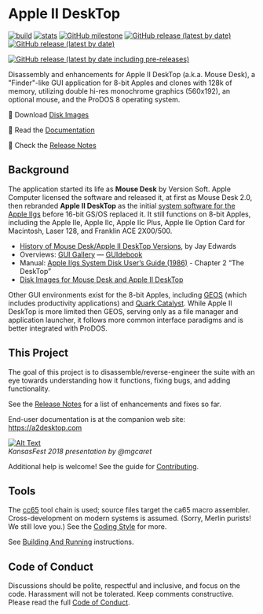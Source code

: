 # Apple II DeskTop

[![build](https://github.com/a2stuff/a2d/actions/workflows/main.yml/badge.svg)](https://github.com/a2stuff/a2d/actions/workflows/main.yml) [![stats](https://img.shields.io/github/downloads/a2stuff/a2d/total)](https://tooomm.github.io/github-release-stats/?username=a2stuff&repository=a2d) [![GitHub milestone](https://img.shields.io/github/milestones/issues-closed/a2stuff/a2d/2?label=issues%20closed%20in%20v1.2)](https://github.com/a2stuff/a2d/issues?q=is%3Aissue+milestone%3A1.2+is%3Aclosed) [![GitHub release (latest by date)](https://img.shields.io/github/v/release/a2stuff/a2d?label=latest%20release)](https://github.com/a2stuff/a2d/releases/latest) [![GitHub release (latest by date)](https://img.shields.io/github/downloads/a2stuff/a2d/latest/total?label=downloads%20of%20latest%20release)](https://github.com/a2stuff/a2d/releases/latest)

[![GitHub release (latest by date including pre-releases)](https://img.shields.io/github/v/release/a2stuff/a2d?include_prereleases&label=latest%20pre-release)](https://github.com/a2stuff/a2d/releases)

Disassembly and enhancements for Apple II DeskTop (a.k.a. Mouse Desk), a "Finder"-like GUI application for 8-bit Apples and clones with 128k of memory, utilizing double hi-res monochrome graphics (560x192), an optional mouse, and the ProDOS 8 operating system.

💾 Download [Disk Images](https://github.com/a2stuff/a2d/releases)

📖 Read the [Documentation](https://a2desktop.com/docs)

📝 Check the [Release Notes](https://github.com/a2stuff/a2d/blob/main/RELEASE-NOTES.md)


## Background

The application started its life as **Mouse Desk** by Version Soft. Apple Computer licensed the software and released it, at first as Mouse Desk 2.0, then rebranded **Apple II DeskTop** as the initial [system software for the Apple IIgs](http://www.whatisthe2gs.apple2.org.za/system-applications.html) before 16-bit GS/OS replaced it. It still functions on 8-bit Apples, including the Apple IIe, Apple IIc, Apple IIc Plus, Apple IIe Option Card for Macintosh, Laser 128, and Franklin ACE 2X00/500.

* [History of Mouse Desk/Apple II DeskTop Versions](https://mirrors.apple2.org.za/ground.icaen.uiowa.edu/MiscInfo/Misc/mousedesk.info), by Jay Edwards
* Overviews: [GUI Gallery](http://toastytech.com/guis/a2desk.html) &mdash; [GUIdebook](https://guidebookgallery.org/guis/apple2/mousedesk)
* Manual: [Apple IIgs System Disk User’s Guide (1986)](https://mirrors.apple2.org.za/ftp.apple.asimov.net/documentation/misc/Apple%20IIgs%20System%20Disk%20Users%20Guide%20%281986%29.pdf) - Chapter 2 “The DeskTop”
* [Disk Images for Mouse Desk and Apple II DeskTop](https://mirrors.apple2.org.za/ftp.apple.asimov.net/images/masters/other_os/gui/)

Other GUI environments exist for the 8-bit Apples, including [GEOS](http://toastytech.com/guis/a2geos.html) (which includes productivity applications) and [Quark Catalyst](http://toastytech.com/guis/qcat.html). While Apple II DeskTop is more limited then GEOS, serving only as a file manager and application launcher, it follows more common interface paradigms and is better integrated with ProDOS.

## This Project

The goal of this project is to disassemble/reverse-engineer the suite with an eye towards understanding how it functions, fixing bugs, and adding functionality.

See the [Release Notes](RELEASE-NOTES.md) for a list of enhancements and fixes so far.

End-user documentation is at the companion web site: https://a2desktop.com

[![Alt Text](https://img.youtube.com/vi/zbElPj5zaBs/0.jpg)](https://www.youtube.com/watch?v=zbElPj5zaBs)
<br>
_KansasFest 2018 presentation by @mgcaret_

Additional help is welcome! See the guide for [Contributing](CONTRIBUTING.md).

## Tools

The [cc65](http://cc65.github.io/cc65/) tool chain is used; source files target the ca65 macro assembler. Cross-development on modern systems is assumed. (Sorry, Merlin purists! We still love you.) See the [Coding Style](docs/Coding_Style.md) for more.

See [Building And Running](docs/Building_And_Running.md) instructions.

## Code of Conduct

Discussions should be polite, respectful and inclusive, and focus on the code. Harassment will not be tolerated. Keep comments constructive. Please read the full [Code of Conduct](CODE_OF_CONDUCT.md).
